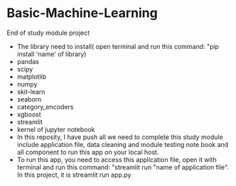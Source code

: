 # Basic-Machine-Learning
End of study module project
- The library need to install( open terminal and run this command: "pip install 'name' of library)
- pandas
- scipy
- matplotlib
- numpy
- skit-learn
- seaborn
- category_encoders
- xgboost
- streamlit
- kernel of jupyter notebook
- In this reposity, I have push all we need to complete this study module include application file, data cleaning and module testing note book and all component to run this app on your local host.
- To run this app, you need to access this application file, open it with terminal and run this command: "streamlit run "name of application file". In this project, it is streamlit run app.py
